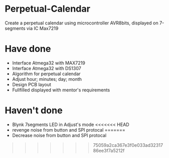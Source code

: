 # Perpetual-Calendar
Create a perpetual calendar using microcontroller AVR8bits, displayed on 7-segments via IC Max7219

# Have done
 - Interface Atmega32 with MAX7219
 - Interface Atmega32 with DS1307	
 - Algorithm for perpetual calendar
 - Adjust hour; minutes; day; month
 - Design PCB layout
 - Fullfilled displayed with mentor's requirements

# Haven't done
 - Blynk 7segments LED in Adjust's mode
<<<<<<< HEAD
 - revenge noise from button and SPI protocal
=======
 - Decrease noise from button and SPI protocal
>>>>>>> 75059a2ca367e3f0e033ad3231786ee3f7a5212f

